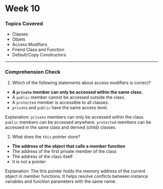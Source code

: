 # Week 10

### Topics Covered
- Classes
- Objets
- Access Modifiers
- Friend Class and Function
- Default/Copy Constructors

---

### Comprehension Check


1. Which of the following statements about access modifiers is correct?
- **A `private` member can only be accessed within the same class.**
- A `public` member cannot be accessed outside the class.
- A `protected` member is accessible to all classes.
- `private` and `public` have the same access level.

Explanation:
`private` members can only be accessed within the class.
`public` members can be accessed anywhere.
`protected` members can be accessed in the same class and derived (child) classes.

2. What does the `this` pointer store?
- **The address of the object that calls a member function**
- The address of the first private member of the class
- The address of the class itself
- It is not a pointer

Explanation:
The this pointer holds the memory address of the current object in member functions.
It helps resolve conflicts between instance variables and function parameters with the same name.
